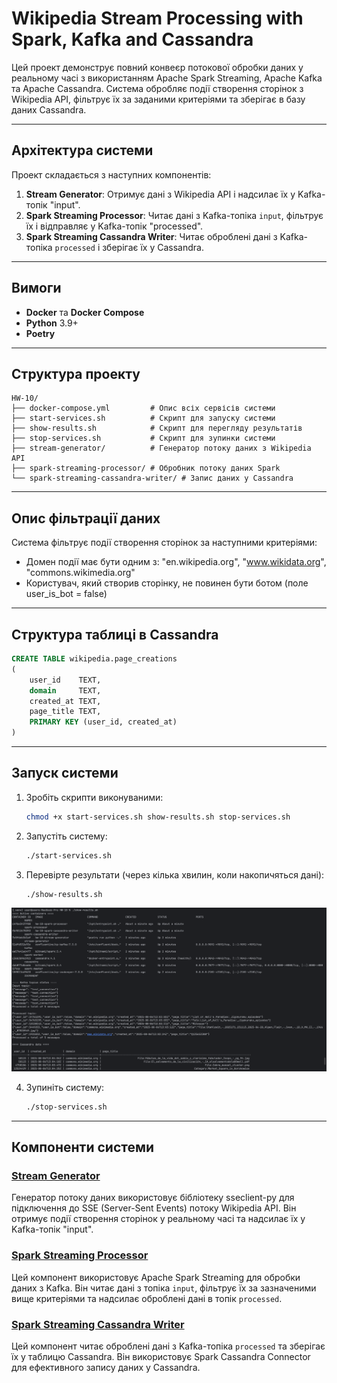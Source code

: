 # Wikipedia Stream Processing with Spark, Kafka and Cassandra

Цей проект демонструє повний конвеєр потокової обробки даних у реальному часі з використанням Apache Spark Streaming,
Apache Kafka та Apache Cassandra. Система обробляє події створення сторінок з Wikipedia API, фільтрує їх за заданими
критеріями та зберігає в базу даних Cassandra.

---

## Архітектура системи

Проект складається з наступних компонентів:

1. **Stream Generator**: Отримує дані з Wikipedia API і надсилає їх у Kafka-топік "input".
2. **Spark Streaming Processor**: Читає дані з Kafka-топіка `input`, фільтрує їх і відправляє у Kafka-топік "processed".
3. **Spark Streaming Cassandra Writer**: Читає оброблені дані з Kafka-топіка `processed` і зберігає їх у Cassandra.

___

## Вимоги

- **Docker** та **Docker Compose**
- **Python** 3.9+
- **Poetry**

___

## Структура проекту

```
HW-10/
├── docker-compose.yml         # Опис всіх сервісів системи
├── start-services.sh          # Скрипт для запуску системи
├── show-results.sh            # Скрипт для перегляду результатів
├── stop-services.sh           # Скрипт для зупинки системи
├── stream-generator/          # Генератор потоку даних з Wikipedia API
├── spark-streaming-processor/ # Обробник потоку даних Spark
└── spark-streaming-cassandra-writer/ # Запис даних у Cassandra
```

---

## Опис фільтрації даних

Система фільтрує події створення сторінок за наступними критеріями:

- Домен події має бути одним з: "en.wikipedia.org", "www.wikidata.org", "commons.wikimedia.org"
- Користувач, який створив сторінку, не повинен бути ботом (поле user_is_bot = false)

---

## Структура таблиці в Cassandra

```sql
CREATE TABLE wikipedia.page_creations
(
    user_id    TEXT,
    domain     TEXT,
    created_at TEXT,
    page_title TEXT,
    PRIMARY KEY (user_id, created_at)
)
```

---

## Запуск системи

1. Зробіть скрипти виконуваними:
   ```bash
   chmod +x start-services.sh show-results.sh stop-services.sh
   ```

2. Запустіть систему:
   ```bash
   ./start-services.sh
   ```

3. Перевірте результати (через кілька хвилин, коли накопичяться дані):
   ```bash
   ./show-results.sh
   ```

![img.png](docs/img.png)

4. Зупиніть систему:
   ```bash
   ./stop-services.sh
   ```

--- 

## Компоненти системи

### [Stream Generator](stream-generator/README.md)

Генератор потоку даних використовує бібліотеку sseclient-py для підключення до SSE (Server-Sent Events) потоку Wikipedia
API. Він отримує події створення сторінок у реальному часі та надсилає їх у Kafka-топік "input".

### [Spark Streaming Processor](spark-streaming-processor/README.md)

Цей компонент використовує Apache Spark Streaming для обробки даних з Kafka. Він читає дані з топіка `input`, фільтрує
їх за зазначеними вище критеріями та надсилає оброблені дані в топік `processed`.

### [Spark Streaming Cassandra Writer](spark-streaming-cassandra-writer/README.md)

Цей компонент читає оброблені дані з Kafka-топіка `processed` та зберігає їх у таблицю Cassandra. Він використовує Spark
Cassandra Connector для ефективного запису даних у Cassandra.
